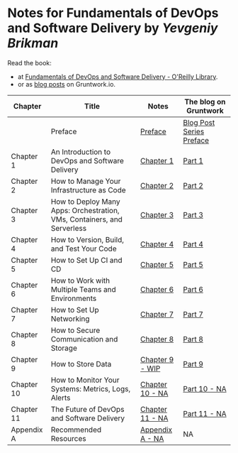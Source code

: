 # Notes for **Fundamentals of DevOps and Software Delivery** by _Yevgeniy Brikman_

Read the book:

- at [Fundamentals of DevOps and Software Delivery - O'Reilly Library](https://learning.oreilly.com/library/view/fundamentals-of-devops/9781098174583).
- or as [blog posts](https://www.gruntwork.io/fundamentals-of-devops) on Gruntwork.io.

| Chapter    | Title                                                                   | Notes                             | The blog on Gruntwork                                                                                                                |
| ---------- | ----------------------------------------------------------------------- | --------------------------------- | ------------------------------------------------------------------------------------------------------------------------------------ |
|            | Preface                                                                 | [Preface](/preface.md)            | [Blog Post Series Preface](https://www.gruntwork.io/fundamentals-of-devops)                                                          |
| Chapter 1  | An Introduction to DevOps and Software Delivery                         | [Chapter 1](/chap-01.md)          | [Part 1](https://www.gruntwork.io/fundamentals-of-devops/introduction-to-devops-and-software-delivery)                               |
| Chapter 2  | How to Manage Your Infrastructure as Code                               | [Chapter 2](/chap-02.md)          | [Part 2](https://www.gruntwork.io/fundamentals-of-devops/how-to-manage-your-infrastructure-as-code)                                  |
| Chapter 3  | How to Deploy Many Apps: Orchestration, VMs, Containers, and Serverless | [Chapter 3](/chap-03.md)          | [Part 3](https://www.gruntwork.io/fundamentals-of-devops/deploying-apps-orchestration-vms-containers-serverless)                     |
| Chapter 4  | How to Version, Build, and Test Your Code                               | [Chapter 4](/chap-04.md)          | [Part 4](https://www.gruntwork.io/fundamentals-of-devops/testing-your-systems)                                                       |
| Chapter 5  | How to Set Up CI and CD                                                 | [Chapter 5](/chap-05.md)          | [Part 5](https://www.gruntwork.io/fundamentals-of-devops/setup-ci-cd)                                                                |
| Chapter 6  | How to Work with Multiple Teams and Environments                        | [Chapter 6](/chap-06.md)          | [Part 6](https://www.gruntwork.io/fundamentals-of-devops/work-with-teams-and-environments)                                           |
| Chapter 7  | How to Set Up Networking                                                | [Chapter 7](/chap-07.md)          | [Part 7](https://www.gruntwork.io/fundamentals-of-devops/setup-networking-vpc-vpn-dns#how_to_set_up_networking)                      |
| Chapter 8  | How to Secure Communication and Storage                                 | [Chapter 8](/chap-08.md)          | [Part 8](https://www.gruntwork.io/fundamentals-of-devops/manage-authentication-authorization-secrets#how_to_manage_auth_and_secrets) |
| Chapter 9  | How to Store Data                                                       | [Chapter 9 - WIP](/chap-09.md)    | [Part 9](https://www.gruntwork.io/fundamentals-of-devops/store-data-sql-nosql-queues-warehouses-file-stores#how_to_store_data)       |
| Chapter 10 | How to Monitor Your Systems: Metrics, Logs, Alerts                      | [Chapter 10 - NA](/chap-10.md)    | [Part 10 - NA]()                                                                                                                     |
| Chapter 11 | The Future of DevOps and Software Delivery                              | [Chapter 11 - NA](/chap-11.md)    | [Part 11 - NA]()                                                                                                                     |
| Appendix A | Recommended Resources                                                   | [Appendix A - NA](/appendix-a.md) | NA                                                                                                                                   |
